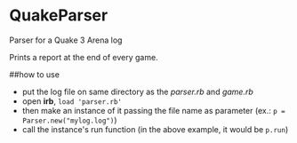 # QuakeParser
Parser for a Quake 3 Arena log

Prints a report at the end of every game. 

##how to use

- put the log file on same directory as the *parser.rb* and *game.rb*
- open **irb**, ```load 'parser.rb'```
- then make an instance of it passing the file name as parameter (ex.: ```p = Parser.new("mylog.log")```)
- call the instance's run function (in the above example, it would be ```p.run```) 


